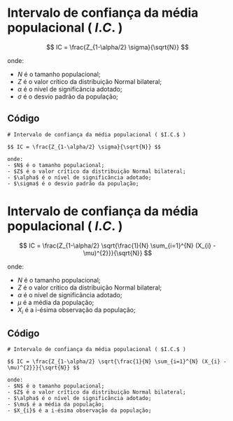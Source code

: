 # Intervalo de confiança da média populacional ( $I.C.$ )

$$ IC = \frac{Z_{1-\alpha/2} \sigma}{\sqrt{N}} $$

onde:
- $N$ é o tamanho populacional;
- $Z$ é o valor crítico da distribuição Normal bilateral;
- $\alpha$ é o nível de significância adotado;
- $\sigma$ é o desvio padrão da população;

## Código
```
# Intervalo de confiança da média populacional ( $I.C.$ )

$$ IC = \frac{Z_{1-\alpha/2} \sigma}{\sqrt{N}} $$

onde:
- $N$ é o tamanho populacional;
- $Z$ é o valor crítico da distribuição Normal bilateral;
- $\alpha$ é o nível de significância adotado;
- $\sigma$ é o desvio padrão da população;
```

# Intervalo de confiança da média populacional ( $I.C.$ )

$$ IC = \frac{Z_{1-\alpha/2} \sqrt{\frac{1}{N} \sum_{i=1}^{N} (X_{i} - \mu)^{2}}}{\sqrt{N}} $$

onde:
- $N$ é o tamanho populacional;
- $Z$ é o valor crítico da distribuição Normal bilateral;
- $\alpha$ é o nível de significância adotado;
- $\mu$ é a média da população;
- $X_{i}$ é a i-ésima observação da população;

## Código

```
# Intervalo de confiança da média populacional ( $I.C.$ )

$$ IC = \frac{Z_{1-\alpha/2} \sqrt{\frac{1}{N} \sum_{i=1}^{N} (X_{i} - \mu)^{2}}}{\sqrt{N}} $$

onde:
- $N$ é o tamanho populacional;
- $Z$ é o valor crítico da distribuição Normal bilateral;
- $\alpha$ é o nível de significância adotado;
- $\mu$ é a média da população;
- $X_{i}$ é a i-ésima observação da população;
```